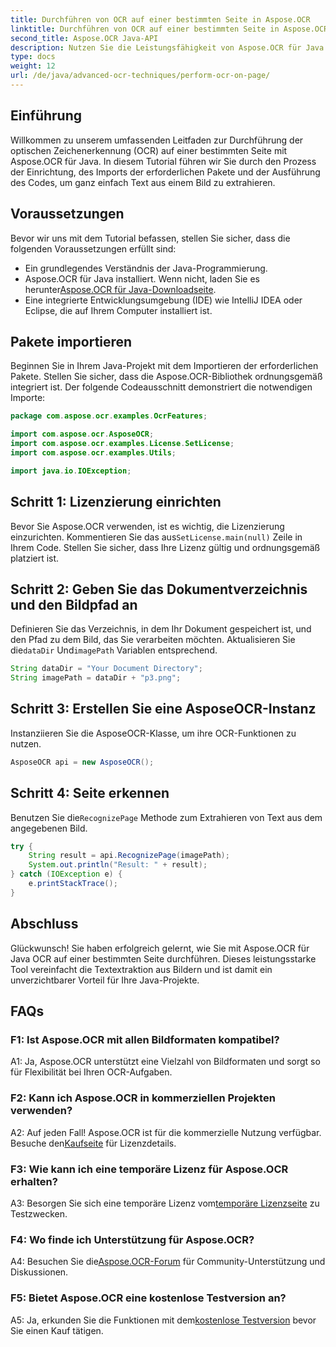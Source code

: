 ```yaml
---
title: Durchführen von OCR auf einer bestimmten Seite in Aspose.OCR
linktitle: Durchführen von OCR auf einer bestimmten Seite in Aspose.OCR
second_title: Aspose.OCR Java-API
description: Nutzen Sie die Leistungsfähigkeit von Aspose.OCR für Java mit unserer Schritt-für-Schritt-Anleitung zur Durchführung von OCR auf bestimmten Seiten. Extrahieren Sie mühelos Text aus Bildern und verbessern Sie Ihre Java-Projekte.
type: docs
weight: 12
url: /de/java/advanced-ocr-techniques/perform-ocr-on-page/
---
```

## Einführung

Willkommen zu unserem umfassenden Leitfaden zur Durchführung der optischen Zeichenerkennung (OCR) auf einer bestimmten Seite mit Aspose.OCR für Java. In diesem Tutorial führen wir Sie durch den Prozess der Einrichtung, des Imports der erforderlichen Pakete und der Ausführung des Codes, um ganz einfach Text aus einem Bild zu extrahieren.

## Voraussetzungen

Bevor wir uns mit dem Tutorial befassen, stellen Sie sicher, dass die folgenden Voraussetzungen erfüllt sind:

- Ein grundlegendes Verständnis der Java-Programmierung.
-  Aspose.OCR für Java installiert. Wenn nicht, laden Sie es herunter[Aspose.OCR für Java-Downloadseite](https://releases.aspose.com/ocr/java/).
- Eine integrierte Entwicklungsumgebung (IDE) wie IntelliJ IDEA oder Eclipse, die auf Ihrem Computer installiert ist.

## Pakete importieren

Beginnen Sie in Ihrem Java-Projekt mit dem Importieren der erforderlichen Pakete. Stellen Sie sicher, dass die Aspose.OCR-Bibliothek ordnungsgemäß integriert ist. Der folgende Codeausschnitt demonstriert die notwendigen Importe:

```java
package com.aspose.ocr.examples.OcrFeatures;

import com.aspose.ocr.AsposeOCR;
import com.aspose.ocr.examples.License.SetLicense;
import com.aspose.ocr.examples.Utils;

import java.io.IOException;
```

## Schritt 1: Lizenzierung einrichten

 Bevor Sie Aspose.OCR verwenden, ist es wichtig, die Lizenzierung einzurichten. Kommentieren Sie das aus`SetLicense.main(null)` Zeile in Ihrem Code. Stellen Sie sicher, dass Ihre Lizenz gültig und ordnungsgemäß platziert ist.

## Schritt 2: Geben Sie das Dokumentverzeichnis und den Bildpfad an

Definieren Sie das Verzeichnis, in dem Ihr Dokument gespeichert ist, und den Pfad zu dem Bild, das Sie verarbeiten möchten. Aktualisieren Sie die`dataDir` Und`imagePath` Variablen entsprechend.

```java
String dataDir = "Your Document Directory";
String imagePath = dataDir + "p3.png";
```

## Schritt 3: Erstellen Sie eine AsposeOCR-Instanz

Instanziieren Sie die AsposeOCR-Klasse, um ihre OCR-Funktionen zu nutzen.

```java
AsposeOCR api = new AsposeOCR();
```

## Schritt 4: Seite erkennen

 Benutzen Sie die`RecognizePage` Methode zum Extrahieren von Text aus dem angegebenen Bild.

```java
try {
    String result = api.RecognizePage(imagePath);
    System.out.println("Result: " + result);
} catch (IOException e) {
    e.printStackTrace();
}
```

## Abschluss

Glückwunsch! Sie haben erfolgreich gelernt, wie Sie mit Aspose.OCR für Java OCR auf einer bestimmten Seite durchführen. Dieses leistungsstarke Tool vereinfacht die Textextraktion aus Bildern und ist damit ein unverzichtbarer Vorteil für Ihre Java-Projekte.

## FAQs

### F1: Ist Aspose.OCR mit allen Bildformaten kompatibel?

A1: Ja, Aspose.OCR unterstützt eine Vielzahl von Bildformaten und sorgt so für Flexibilität bei Ihren OCR-Aufgaben.

### F2: Kann ich Aspose.OCR in kommerziellen Projekten verwenden?

 A2: Auf jeden Fall! Aspose.OCR ist für die kommerzielle Nutzung verfügbar. Besuche den[Kaufseite](https://purchase.aspose.com/buy) für Lizenzdetails.

### F3: Wie kann ich eine temporäre Lizenz für Aspose.OCR erhalten?

 A3: Besorgen Sie sich eine temporäre Lizenz vom[temporäre Lizenzseite](https://purchase.aspose.com/temporary-license/) zu Testzwecken.

### F4: Wo finde ich Unterstützung für Aspose.OCR?

 A4: Besuchen Sie die[Aspose.OCR-Forum](https://forum.aspose.com/c/ocr/16) für Community-Unterstützung und Diskussionen.

### F5: Bietet Aspose.OCR eine kostenlose Testversion an?

 A5: Ja, erkunden Sie die Funktionen mit dem[kostenlose Testversion](https://releases.aspose.com/) bevor Sie einen Kauf tätigen.
